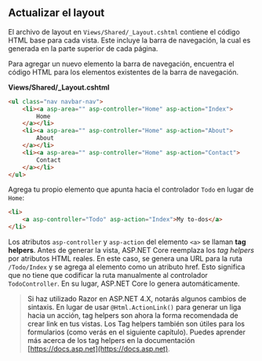 ## Actualizar el layout
El archivo de layout en `Views/Shared/_Layout.cshtml` contiene el código HTML base para cada vista. Este incluye la barra de navegación, la cual es generada en la parte superior de cada página.

Para agregar un nuevo elemento la barra de navegación, encuentra el código HTML para los elementos existentes de la barra de navegación.

**Views/Shared/_Layout.cshtml**

```html
<ul class="nav navbar-nav">
    <li><a asp-area="" asp-controller="Home" asp-action="Index">
        Home
    </a></li>
    <li><a asp-area="" asp-controller="Home" asp-action="About">
        About
    </a></li>
    <li><a asp-area="" asp-controller="Home" asp-action="Contact">
        Contact
    </a></li>
</ul>
```

Agrega tu propio elemento que apunta hacia el controlador `Todo` en lugar de `Home`:

```html
<li>
    <a asp-controller="Todo" asp-action="Index">My to-dos</a>
</li>
```

Los atributos `asp-controller` y `asp-action` del elemento `<a>` se llaman **tag helpers**. Antes de generar la vista, ASP.NET Core reemplaza los *tag helpers* por atributos HTML reales. En este caso, se genera una URL para la ruta `/Todo/Index` y se agrega al elemento <a> como un atributo href. Esto significa que no tiene que codificar la ruta manualmente al controlador `TodoController`. En su lugar, ASP.NET Core lo genera automáticamente.

> Si haz utilizado Razor en ASP.NET 4.X, notarás algunos cambios de sintaxis. En lugar de usar `@Html.ActionLink()` para generar un liga hacia un acción, tag helpers son ahora la forma recomendada de crear link en tus vistas. Los Tag helpers también son útiles para los formularios (como verás en el siguiente capítulo). Puedes aprender más acerca de los tag helpers en la documentación [https://docs.asp.net](https://docs.asp.net).
